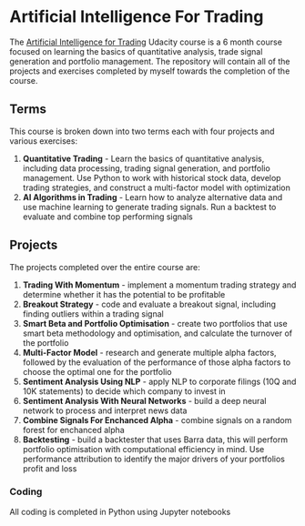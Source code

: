 # Artificial Intelligence For Trading

The [Artificial Intelligence for Trading](https://www.udacity.com/course/ai-for-trading--nd880) Udacity course is a 6 month course focused on learning the basics of quantitative analysis, trade signal generation and portfolio management. 
The repository will contain all of the projects and exercises completed by myself towards the completion of the course. 

## Terms

This course is broken down into two terms each with four projects and various exercises:

1. **Quantitative Trading** - Learn the basics of quantitative analysis, including data processing, trading signal generation, and portfolio management. Use Python to work with historical stock data, develop trading strategies, and construct a multi-factor model with optimization
2. **AI Algorithms in Trading** - Learn how to analyze alternative data and use machine learning to generate trading signals. Run a backtest to evaluate and combine top performing signals

## Projects

The projects completed over the entire course are: 

1. **Trading With Momentum** - implement a momentum trading strategy and determine whether it has the potential to be profitable 
2. **Breakout Strategy** - code and evaluate a breakout signal, including finding outliers within a trading signal
3. **Smart Beta and Portfolio Optimisation** - create two portfolios that use smart beta methodology and optimisation, and calculate the turnover of the portfolio
4. **Multi-Factor Model** - research and generate multiple alpha factors, followed by the evaluation of the performance of those alpha factors to choose the optimal one for the portfolio
5. **Sentiment Analysis Using NLP** - apply NLP to corporate filings (10Q and 10K statements) to decide which company to invest in
6. **Sentiment Analysis With Neural Networks** - build a deep neural network to process and interpret news data
7. **Combine Signals For Enchanced Alpha** - combine signals on a random forest for enchanced alpha 
8. **Backtesting** - build a backtester that uses Barra data, this will perform portfolio optimisation with computational efficiency in mind. Use performance attribution to identify the major drivers of your portfolios profit and loss


### Coding

All coding is completed in Python using Jupyter notebooks


